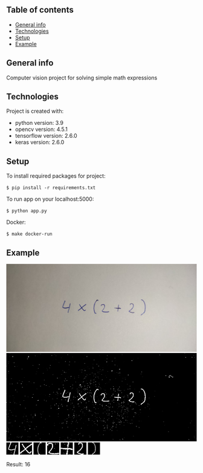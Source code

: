 ## Table of contents
* [General info](#general-info)
* [Technologies](#technologies)
* [Setup](#setup)
* [Example](#example)

## General info
Computer vision project for solving simple math expressions

## Technologies
Project is created with:
* python version: 3.9
* opencv version: 4.5.1
* tensorflow version: 2.6.0
* keras version: 2.6.0

## Setup
To install required packages for project:

```
$ pip install -r requirements.txt
```

To run app on your localhost:5000:

```
$ python app.py
```

Docker:
```
$ make docker-run
```

## Example

![alt text](images/original.jpg)
![alt text](images/thresh.jpg)
![alt text](images/0.jpg) ![alt text](images/1.jpg) ![alt text](images/2.jpg) ![alt text](images/3.jpg) ![alt text](images/4.jpg) ![alt text](images/5.jpg) ![alt text](images/6.jpg)

Result:
16
